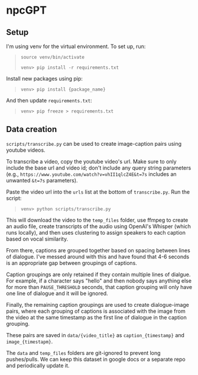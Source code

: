 # npcGPT

## Setup
I'm using venv for the virtual environment. To set up, run:

>`source venv/bin/activate`
>
>`venv> pip install -r requirements.txt`

Install new packages using pip:

>`venv> pip install {package_name}`

And then update `requirements.txt`:

>`venv> pip freeze > requirements.txt`


## Data creation
`scripts/transcribe.py` can be used to create image-caption pairs using youtube videos.

To transcribe a video, copy the youtube video's url. Make sure to only include the base url and video id; don't include any query string parameters (e.g., `https://www.youtube.com/watch?v=vhII1qlcZ4E&t=7s` includes an unwanted `&t=7s` parameters).

Paste the video url into the `urls` list at the bottom of `transcribe.py`. Run the script:

>`venv> python scripts/transcribe.py`

This will download the video to the `temp_files` folder, use ffmpeg to create an audio file, create transcripts of the audio using OpenAI's Whisper (which runs locally), and then uses clustering to assign speakers to each caption based on vocal similarity.

From there, captions are grouped together based on spacing between lines of dialogue. I've messed around with this and have found that 4-6 seconds is an appropriate gap between groupings of captions.

Caption groupings are only retained if they contain multiple lines of dialgue. For example, if a character says "hello" and then nobody says anything else for more than `PAUSE_THRESHOLD` seconds, that caption grouping will only have one line of dialogue and it will be ignored.

Finally, the remaining caption groupings are used to create dialogue-image pairs, where each grouping of captions is associated with the image from the video at the same timestamp as the first line of dialogue in the caption grouping.

These pairs are saved in `data/{video_title}` as `caption_{timestamp}` and `image_{timestapm}`.

The `data` and `temp_files` folders are git-ignored to prevent long pushes/pulls. We can keep this dataset in google docs or a separate repo and periodically update it.